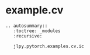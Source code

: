 # example.cv

```{eval-rst}
.. autosummary::
   :toctree: _modules
   :recursive:

   jlpy.pytorch.examples.cv.ic
```
